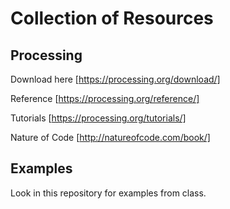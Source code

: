 # Collection of Resources

## Processing

Download here [https://processing.org/download/]

Reference [https://processing.org/reference/]

Tutorials [https://processing.org/tutorials/]

Nature of Code [http://natureofcode.com/book/]


## Examples

Look in this repository for examples from class.